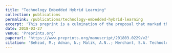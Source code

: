 ```yaml
---
title: "Technology Embedded Hybrid Learning"
collection: publications
permalink: /publications/technology-embedded-hybrid-learning
excerpt: 'This preprint is a culmination of the proposal that marked the introduction of hybrid courses to COMSATS Institute of Information Technology, and the evolution of its model as an amalgam of the traditional class room model augmented with the aid of state-of-the-art online learning technologies. Two hybrid courses were offered to full-time students, with all the courses in traditional classroom mode, except one course offered as hybrid course, with both synchornous and asynchronous learning modalities. A survey and its results of the pilot program are presented.'
date: 2018-03-27
venue: 'Preprints.org'
paperurl: 'https://www.preprints.org/manuscript/201803.0229/v2'
citation: 'Behzad, M.; Adnan, N.; Malik, A.N..; Merchant, S.A. Technology-Embedded Hybrid Learning. Preprints 2018, 2018030229. https://doi.org/10.20944/preprints201803.0229.v2'
---
```

